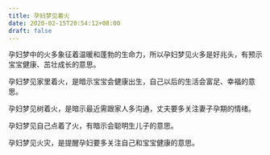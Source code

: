 ```yaml
---
title: 孕妇梦见着火
date: 2020-02-15T20:54:12+08:00
draft: false
---
```


孕妇梦中的火多象征着温暖和蓬勃的生命力，所以孕妇梦见火多是好兆头，有预示宝宝健康、茁壮成长的意思。

孕妇梦见家里着火，是暗示宝宝会健康出生，自己以后的生活会富足、幸福的意思。

孕妇梦见树着火，是暗示最近需跟家人多沟通，丈夫要多关注妻子孕期的情绪。

孕妇梦见自己点着了火，有暗示会聪明生儿子的意思。

孕妇梦见火灾，是提醒孕妇要多关注自己和宝宝健康的意思。
